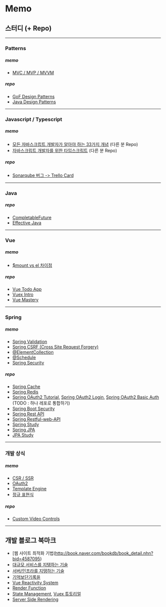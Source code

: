 # Memo


## 스터디 (+ Repo)

---
### Patterns

##### memo

- [MVC / MVP / MVVM](https://github.com/iiaii/memo/blob/master/patterns/mvc-mvp-mvvm.md)

##### repo

- [GoF Design Patterns](https://github.com/iiaii/gof-design-patterns)
- [Java Design Patterns](https://github.com/iiaii/gof-design-patterns/tree/master/java-design-patterns/src)



---
### Javascript / Typescript

##### memo

- [모든 자바스크립트 개발자가 알아야 하는 33가지 개념](https://github.com/yjs03057/33-js-concepts) (다른 분 Repo)
- [자바스크립트 개발자를 위한 타입스크립트](https://github.com/heejongahn/ts-for-jsdev) (다른 분 Repo)

##### repo

- [Sonarqube 버그 -> Trello Card](https://github.com/iiaii/BugFinder)



---
### Java

##### repo

- [CompletableFuture](https://github.com/iiaii/java-completablefuture)
- [Effective Java](https://github.com/iiaii/EffectiveJava_Study)



---
### Vue

##### memo

- [$mount vs el 차이점](https://github.com/iiaii/memo/blob/master/vue/mount-el.md)

##### repo

- [Vue Todo App](https://github.com/iiaii/vue-todo-app)
- [Vuex Intro](https://github.com/iiaii/vuex-intro)
- [Vue Mastery](https://github.com/iiaii/vue-mastery-study)



---
### Spring

##### memo

- [Spring Validation](https://github.com/iiaii/memo/blob/master/spring/validation.md)
- [Spring CSRF (Cross Site Request Forgery)](https://github.com/iiaii/memo/blob/master/spring/csrf.md)
- [@ElementCollection](https://github.com/iiaii/memo/blob/master/spring/element-collection.md)
- [@Schedule](https://github.com/iiaii/memo/blob/master/spring/schedule.md)
- [Spring Security](https://github.com/iiaii/memo/blob/master/spring/security.md)

##### repo

- [Spring Cache](https://github.com/iiaii/spring-cache)
- [Spring Redis](https://github.com/iiaii/spring-redis-intro)
- [Spring OAuth2 Tutorial](https://github.com/iiaii/spring-oauth2-tutorial), [Spring OAuth2 Login](https://github.com/iiaii/spring-oauth2-login), [Spring OAuth2 Basic Auth](https://github.com/iiaii/spring-oauth2-basic-auth) (TODO : 하나 레포로 통합하기)
- [Spring Boot Security](https://github.com/iiaii/spring-boot-security)
- [Spring Rest API](https://github.com/iiaii/spring-rest-api)
- [Spring Restful-web-API](https://github.com/iiaii/restful-web-api)
- [Spring Study](https://github.com/iiaii/Spring_Study)
- [Spring JPA](https://github.com/iiaii/spring-jpa-project)
- [JPA Study](https://github.com/iiaii/JPA_Study)



---
### 개발 상식

##### memo

- [CSR / SSR](https://github.com/iiaii/memo/blob/master/common/csr-ssr.md)
- [OAuth2](https://github.com/iiaii/memo/blob/master/common/oauth2.md)
- [Template Engine](https://github.com/iiaii/memo/blob/master/common/template-engine.md)
- [정규 표현식](https://github.com/iiaii/memo/blob/master/common/regexp.md)

##### repo

- [Custom Video Controls](https://github.com/iiaii/custom-video-controls)



---
## 개발 블로그 북마크

- [웹 사이트 최적화 기법(http://book.naver.com/bookdb/book_detail.nhn?bid=4587095)
- [대규모 서비스를 지탱하는 기술](http://book.naver.com/bookdb/book_detail.nhn?bid=6468636)
- [서버/인프라를 지탱하는 기술](http://book.naver.com/bookdb/book_detail.nhn?bid=6010115)
- [기억보단기록을](https://jojoldu.tistory.com/284?category=689637)
- [Vue Reactivity System](https://vuejs.org/v2/guide/reactivity.html)
- [Render Function](https://vuejs.org/v2/guide/render-function.html)
- [State Management](https://vuejs.org/v2/guide/state-management.html), [Vuex 튜토리얼](https://joshua1988.github.io/web-development/vuejs/vuex-start/)
- [Server Side Rendering](https://vuejs.org/v2/guide/ssr.html)

